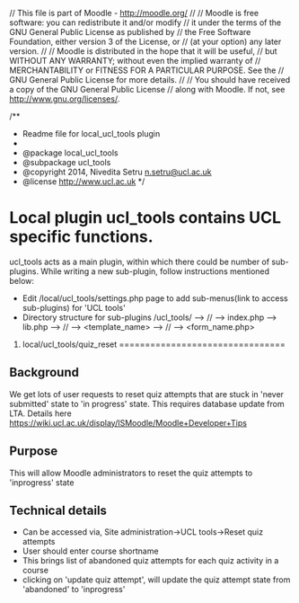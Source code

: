 // This file is part of Moodle - http://moodle.org/
//
// Moodle is free software: you can redistribute it and/or modify
// it under the terms of the GNU General Public License as published by
// the Free Software Foundation, either version 3 of the License, or
// (at your option) any later version.
//
// Moodle is distributed in the hope that it will be useful,
// but WITHOUT ANY WARRANTY; without even the implied warranty of
// MERCHANTABILITY or FITNESS FOR A PARTICULAR PURPOSE.  See the
// GNU General Public License for more details.
//
// You should have received a copy of the GNU General Public License
// along with Moodle.  If not, see <http://www.gnu.org/licenses/>.

/**
 * Readme file for local_ucl_tools plugin
 *
 * @package local_ucl_tools
 * @subpackage  ucl_tools
 * @copyright   2014, Nivedita Setru <n.setru@ucl.ac.uk>
 * @license http://www.ucl.ac.uk
 */
 
 Local plugin ucl_tools contains UCL specific functions.
=========================================================
 
  ucl_tools acts as a main plugin, within which there could be number of sub-plugins. While writing a new sub-plugin, follow instructions mentioned below:
  - Edit /local/ucl_tools/settings.php page to add sub-menus(link to access sub-plugins) for 'UCL tools'
  - Directory structure for sub-plugins 
    /ucl_tools/
        --> /<sub-plugin name>/
            --> index.php
            --> lib.php
            --> /<templates>/
                --> <template_name>
            --> /<forms>/
                --> <form_name.php>
               
                
  1) local/ucl_tools/quiz_reset
  ================================
  
  Background
  ------------
  We get lots of user requests to reset quiz attempts that are stuck in 'never submitted' state to 'in progress' state. This requires database update from LTA. 
  Details here https://wiki.ucl.ac.uk/display/ISMoodle/Moodle+Developer+Tips
  
  Purpose
  -----------
  This will allow Moodle administrators to reset the quiz attempts to 'inprogress' state
  
  Technical details
  ------------------
  - Can be accessed via, Site administration->UCL tools->Reset quiz attempts
  - User should enter course shortname
  - This brings list of abandoned quiz attempts for each quiz activity in a course
  - clicking on 'update quiz attempt', will update the quiz attempt state from 'abandoned' to 'inprogress'
  
  
